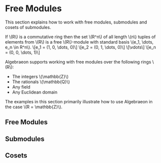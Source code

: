 # Free Modules

This section explains how to work with free modules, submodules and cosets of submodules.

If \\(R\\) is a commutative ring then the set \\(R^n\\) of all length \\(n\\) tuples of elements from \\(R\\) is a free \\(R\\)-module with standard basis \\(e_1, \dots, e_n \in R^n\\).
\\[e_1 = (1, 0, \dots, 0)\\]
\\[e_2 = (0, 1, \dots, 0)\\]
\\[\vdots\\]
\\[e_n = (0, 0, \dots, 1)\\]

Algebraeon supports working with free modules over the following rings \\(R\\):
 - The integers \\(\mathbb{Z}\\)
 - The rationals \\(\mathbb{Q}\\)
 - Any field
 - Any Euclidean domain

The examples in this section primarily illustrate how to use Algebraeon in the case \\(R = \mathbb{Z}\\). 

## Free Modules

## Submodules

## Cosets